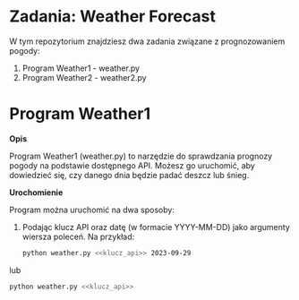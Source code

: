 # Zadania: Weather Forecast

W tym repozytorium znajdziesz dwa zadania związane z prognozowaniem pogody:

1. Program Weather1 - weather.py
3. Program Weather2 - weather2.py

# Program Weather1

**Opis**

Program Weather1 (weather.py) to narzędzie do sprawdzania prognozy pogody na podstawie dostępnego API. 
Możesz go uruchomić, aby dowiedzieć się, czy danego dnia będzie padać deszcz lub śnieg.

**Urochomienie**

Program można uruchomić na dwa sposoby:

1. Podając klucz API oraz datę (w formacie YYYY-MM-DD) jako argumenty wiersza poleceń. Na przykład:

   ```bash
   python weather.py <<klucz_api>> 2023-09-29
lub
   ```bash
   python weather.py <<klucz_api>>

